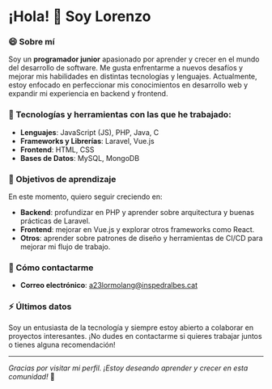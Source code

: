 # ¡Hola! 👋 Soy Lorenzo

### 😄 Sobre mí
Soy un **programador junior** apasionado por aprender y crecer en el mundo del desarrollo de software. Me gusta enfrentarme a nuevos desafíos y mejorar mis habilidades en distintas tecnologías y lenguajes. Actualmente, estoy enfocado en perfeccionar mis conocimientos en desarrollo web y expandir mi experiencia en backend y frontend.

### 🔭 Tecnologías y herramientas con las que he trabajado:
- **Lenguajes**: JavaScript (JS), PHP, Java, C
- **Frameworks y Librerías**: Laravel, Vue.js
- **Frontend**: HTML, CSS
- **Bases de Datos**: MySQL, MongoDB
  
### 🌱 Objetivos de aprendizaje
En este momento, quiero seguir creciendo en:
- **Backend**: profundizar en PHP y aprender sobre arquitectura y buenas prácticas de Laravel.
- **Frontend**: mejorar en Vue.js y explorar otros frameworks como React.
- **Otros**: aprender sobre patrones de diseño y herramientas de CI/CD para mejorar mi flujo de trabajo.

<!---### Proyectos destacados
Aquí algunos de los proyectos en los que he trabajado o que he compartido en GitHub:
- [Nombre del Proyecto 1](enlace a proyecto) - Breve descripción de este proyecto.
- [Nombre del Proyecto 2](enlace a proyecto) - Breve descripción de este proyecto. -->

### 💬 Cómo contactarme
<!-- - **LinkedIn**: [Tu Perfil de LinkedIn](enlace a tu LinkedIn) -->
- **Correo electrónico**: a23lormolang@inspedralbes.cat

### ⚡ Últimos datos
Soy un entusiasta de la tecnología y siempre estoy abierto a colaborar en proyectos interesantes. ¡No dudes en contactarme si quieres trabajar juntos o tienes alguna recomendación!

---

*Gracias por visitar mi perfil. ¡Estoy deseando aprender y crecer en esta comunidad!* 🚀


<!--
**a23lormolang/a23lormolang** is a ✨ _special_ ✨ repository because its `README.md` (this file) appears on your GitHub profile.

Here are some ideas to get you started:

- 🔭 I’m currently working on ...
- 🌱 I’m currently learning ...
- 👯 I’m looking to collaborate on ...
- 🤔 I’m looking for help with ...
- 💬 Ask me about ...
- 📫 How to reach me: ...
- 😄 Pronouns: ...
- ⚡ Fun fact: ...
-->
